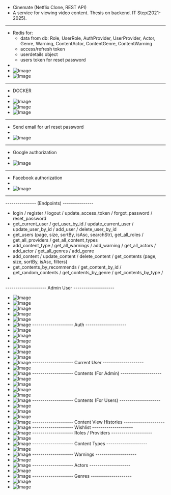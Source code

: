  - Cinemate (Netflix Clone, REST API)
 - A service for viewing video content. Thesis on backend. IT Step(2021-2025).

-------------------------------------------------------

 - Redis for:
    - data from db: Role, UserRole, AuthProvider, UserProvider, Actor, Genre, Warning, ContentActor, ContentGenre, ContentWarning
    - access/refresh token
    - userdetails object
    - users token for reset password
 - 
 - ![Image](https://github.com/user-attachments/assets/9d6c811b-1423-44fb-8dc4-d738894f3913)
 - ![Image](https://github.com/user-attachments/assets/bc4f834c-9f5e-4093-94f3-45ff3872aae8)

-------------------------------------------------------

 - DOCKER
 - 
 - ![Image](https://github.com/user-attachments/assets/3e11fb82-49dd-4558-840b-3c2c81bc751b)
 - ![Image](https://github.com/user-attachments/assets/5a5de679-ae9e-48f5-bd5d-fcb1520fdfcd)
 - ![Image](https://github.com/user-attachments/assets/95f7a787-86bc-4cfd-a8f9-6066f41e0945)

-------------------------------------------------------

 - Send email for url reset password
 -
 - ![Image](https://github.com/user-attachments/assets/012d8adc-2b6a-4751-a07b-1fe82f64e3ee)

-------------------------------------------------------

 - Google authorization
 - 
 - ![Image](https://github.com/user-attachments/assets/e6a011ff-4ef6-4eb2-a51c-2a5e967ab347)

-------------------------------------------------------
 - Facebook authorization
 - 
 - ![Image](https://github.com/user-attachments/assets/fa2b3f64-df33-4e6e-b13b-a0b1e17af7fb)
-------------------------------------------------------
 --------------- (Endpoints) ---------------
 - login / register / logout / update_access_token / forgot_password / reset_password
 - get_current_user / get_user_by_id / update_current_user / update_user_by_id / add_user / delete_user_by_id
 - get_users (page, size, sortBy, isAsc, searchStr), get_all_roles / get_all_providers / get_all_content_types
 - add_content_type / get_all_warnings / add_warning / get_all_actors / add_actor / get_all_genres / add_genre
 - add_content / update_content / delete_content / get_contents (page, size, sortBy, isAsc, filters)
 - get_contents_by_recommends / get_content_by_id / get_random_contents / get_contents_by_genre / get_contents_by_type / 
 - 
 -------------------- Admin User --------------------
 - ![Image](https://github.com/user-attachments/assets/1dd4dbf2-6e91-4afe-942a-5fd137b427e2)
 - ![Image](https://github.com/user-attachments/assets/1cc6d172-a20b-47fe-ac35-470bcdd58d2b)
 - ![Image](https://github.com/user-attachments/assets/fd19c429-dd48-4910-99a9-985bad2820e2)
 - ![Image](https://github.com/user-attachments/assets/c70f1b7c-9bf5-473a-91e2-722ebba619cb)
 - ![Image](https://github.com/user-attachments/assets/6634965a-ca90-4e5b-a242-fed5547dcc7e)
 - ![Image](https://github.com/user-attachments/assets/3d975973-108f-4965-a158-2c8bd09485ac)
 -------------------- Auth --------------------
 - ![Image](https://github.com/user-attachments/assets/b6621fdc-aad5-4f17-82e2-c40628bf69de)
 - ![Image](https://github.com/user-attachments/assets/694be405-b618-4295-9a1d-1c977028f304)
 - ![Image](https://github.com/user-attachments/assets/e25a9408-9326-4cc1-8bed-0c3fc1e8f71f)
 - ![Image](https://github.com/user-attachments/assets/7ccb9fe4-7cc3-4bc4-937c-113c75077df1)
 - ![Image](https://github.com/user-attachments/assets/11142571-02c2-476d-9fb6-fbfca03c9acd)
 - ![Image](https://github.com/user-attachments/assets/409f7669-5861-4876-bb18-96027f1790b2)
 - ![Image](https://github.com/user-attachments/assets/e8aa7510-af9a-47cc-9078-785a36d51ad7)
 -------------------- Current User --------------------
 - ![Image](https://github.com/user-attachments/assets/fc85c176-2a9e-4ba2-9fb7-1d22d992665b)
 - ![Image](https://github.com/user-attachments/assets/d27be7fe-596d-4df0-89ab-70b352007c52)
 -------------------- Contents (For Admin) --------------------
 - ![Image](https://github.com/user-attachments/assets/5c02c609-5c9e-4cf8-96fa-886574d19071)
 - ![Image](https://github.com/user-attachments/assets/4b65ba61-5963-404e-9396-cec982b55724)
 - ![Image](https://github.com/user-attachments/assets/1d43573b-5963-44e7-8b0f-6a63110c2ac3)
 - ![Image](https://github.com/user-attachments/assets/3bfa40f0-8d59-47c1-bb02-4facf5b8f70b)
 - ![Image](https://github.com/user-attachments/assets/b36c0201-933d-432b-8238-ea7fc4ea50cf)
 -------------------- Contents (For Users) --------------------
 - ![Image](https://github.com/user-attachments/assets/d7821263-a1f0-4690-9a64-4de73416b9bd)
 - ![Image](https://github.com/user-attachments/assets/da7aa7e4-1fe4-4a5c-a648-c377762428d6)
 - ![Image](https://github.com/user-attachments/assets/4a57c38e-c6ea-4aca-8d80-b77de4efb4b3)
 - ![Image](https://github.com/user-attachments/assets/855d9650-0c12-4500-a7fe-7405aaf37c8b)
 -------------------- Content View Histories --------------------
 - ![Image](https://github.com/user-attachments/assets/1f048bca-5b4b-4d17-9729-ea11eb5b69f0)
 -------------------- Wishlist --------------------
 - ![Image](https://github.com/user-attachments/assets/b896e62a-ea0f-48d0-b145-63276310c283)
 -------------------- Roles / Providers --------------------
 - ![Image](https://github.com/user-attachments/assets/ee4f1642-84d6-4009-83a4-aa07baf41743)
 - ![Image](https://github.com/user-attachments/assets/ac40ed47-ab36-4a09-82d0-ed23f8d8d8d3)
 -------------------- Content Types --------------------
 - ![Image](https://github.com/user-attachments/assets/12294241-b9bb-4a16-afc2-34a8a2e34cc0)
 - ![Image](https://github.com/user-attachments/assets/f738859d-40d3-4619-8a55-a1dffc6ec197)
 -------------------- Warnings --------------------
 - ![Image](https://github.com/user-attachments/assets/56a5af99-033a-4b2d-98c0-cdd273310b5f)
 - ![Image](https://github.com/user-attachments/assets/6836b32e-4a8f-419e-b534-777c379de9dc)
 -------------------- Actors --------------------
 - ![Image](https://github.com/user-attachments/assets/5b7add82-5225-46e1-8245-5b7c9762a15b)
 - ![Image](https://github.com/user-attachments/assets/6d33d39d-8a56-4c05-aa46-1492c9a5b203)
 -------------------- Genres --------------------
 - ![Image](https://github.com/user-attachments/assets/2cd48f40-a981-47e9-8bde-7ea2e5b5b7f4)
 - ![Image](https://github.com/user-attachments/assets/86a949a8-63a2-431f-8c95-72728627fec9)
